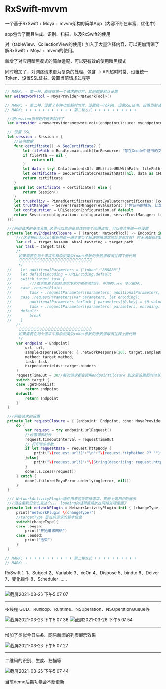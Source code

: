 # RxSwift-mvvm
一个基于RxSwift + Moya + mvvm架构的简单App（内容不断在丰富、优化中）

app包含了而且生成、识别、扫描、以及RxSwift的使用

对（tableView、CollectionView的使用）加入了大量注释内容，可以更加清晰了解RxSwift + Moya + mvvm的使用。

新增了对应用暗黑模式的简单适配，可以更有效的使用暗黑模式

同时增加了，对网络请求更为复杂的处理，包含 -> API超时时常、设置统一Token、设置SSL证书、设置当前请求过程等

-----------------------------------------------------------------------------------------------------------------------------------------------------------------
``` Swift
// MARK: - 第一种，直接就是一个请求的作用，其他都是默认设置
var weiNetworkTool = MoyaProvider<NetworkTool>()
```
``` Swift
// MARK: - 第二种，设置了多种功能超时时常、设置统一Token、设置SSL证书、设置当前请求过程等，如果程序对请求有要求，那么就要使用第二种
// MARK: ⬇️ ⬇️ ⬇️ ⬇️ ⬇️ ⬇️ ⬇️ ⬇️ ⬇️ ⬇️ ⬇️ 第二种方式 ⬇️ ⬇️ ⬇️ ⬇️ ⬇️ ⬇️ ⬇️ ⬇️ ⬇️ ⬇️

 //把session当参数传进去就行了
 let kProvider = MoyaProvider<NetworkTool>(endpointClosure: myEndpointClosure, requestClosure: requestClosure, session: session, plugins: [networkPlugin], trackInflights: false)

 // 设置 SSL
 let session : Session = {
    //证书数据
    func certificate() -> SecCertificate? {
        let filePath = Bundle.main.path(forResource: "存在Xcode中证书的文件名", ofType: "cer")
        if filePath == nil {
            return nil
        }
        let data = try! Data(contentsOf: URL(fileURLWithPath: filePath ?? ""))
        let certificate = SecCertificateCreateWithData(nil, data as CFData)!
        return certificate
    }
    guard let certificate = certificate() else {
        return Session()
    }
    let trusPolicy = PinnedCertificatesTrustEvaluator(certificates: [certificate], acceptSelfSignedCertificates: false, performDefaultValidation: true, validateHost: true)
    let trustManager = ServerTrustManager(evaluators: ["你证书的域名，比如www.baidu.com或者baidu.com" : trusPolicy])
    let configuration = URLSessionConfiguration.af.default
    return Session(configuration: configuration, serverTrustManager: trustManager)
 }()

 ///网络请求的基本设置,这里可以拿到是具体的哪个网络请求，可以在这里做一些设置
 private let myEndpointClosure = { (target: NetworkTool) -> Endpoint in
     ///这里把endpoint重新构造一遍主要为了解决网络请求地址里面含有? 时无法解析的bug https://github.com/Moya/Moya/issues/1198
     let url = target.baseURL.absoluteString + target.path
     var task = target.task
     /*
      如果需要在每个请求中都添加类似token参数的参数请取消注释下面代码
      👇👇👇👇👇👇👇👇👇👇👇👇👇👇👇👇👇👇👇👇👇👇👇👇👇
      */
 //    let additionalParameters = ["token":"888888"]
 //    let defaultEncoding = URLEncoding.default
 //    switch target.task {
 //        ///在你需要添加的请求方式中做修改就行，不用的case 可以删掉。。
 //    case .requestPlain:
 //        task = .requestParameters(parameters: additionalParameters, encoding: defaultEncoding)
 //    case .requestParameters(var parameters, let encoding):
 //        additionalParameters.forEach { parameters[$0.key] = $0.value }
 //        task = .requestParameters(parameters: parameters, encoding: encoding)
 //    default:
 //        break
 //    }
     /*
      👆👆👆👆👆👆👆👆👆👆👆👆👆👆👆👆👆👆👆👆👆👆👆👆👆
      如果需要在每个请求中都添加类似token参数的参数请取消注释上面代码
      */
     var endpoint = Endpoint(
         url: url,
         sampleResponseClosure: { .networkResponse(200, target.sampleData) },
         method: target.method,
         task: task,
         httpHeaderFields: target.headers
     )
     requestTimeOut = 30//每次请求都会调用endpointClosure 到这里设置超时时长 也可单独每个接口设置
     switch target {
     case .getHomeList:
         return endpoint
     default:
         return endpoint
     }
 }

 ///网络请求的设置
 private let requestClosure = { (endpoint: Endpoint, done: MoyaProvider.RequestResultClosure) in
     do {
         var request = try endpoint.urlRequest()
         //设置请求时长
         request.timeoutInterval = requestTimeOut
         // 打印请求参数
         if let requestData = request.httpBody {
             print("\(request.url!)"+"\n"+"\(request.httpMethod ?? "")"+"发送参数"+"\(String(data: request.httpBody!, encoding: String.Encoding.utf8) ?? "")")
         }else{
             print("\(request.url!)"+"\(String(describing: request.httpMethod))")
         }
         done(.success(request))
     } catch {
         done(.failure(MoyaError.underlying(error, nil)))
     }
 }

 /// NetworkActivityPlugin插件用来监听网络请求，界面上做相应的展示
 ///但这里我没怎么用这个。。。 loading的逻辑直接放在网络处理里面了
 private let networkPlugin = NetworkActivityPlugin.init { (changeType, targetType) in
     print("networkPlugin \(changeType)")
     //targetType 是当前请求的基本信息
     switch(changeType){
     case .began:
         print("开始请求网络")
     case .ended:
         print("结束")
     }
 }

// MARK: ⬆️ ⬆️ ⬆️ ⬆️ ⬆️ ⬆️ ⬆️ ⬆️ ⬆️ ⬆️ ⬆️ 第二种方式 ⬆️ ⬆️ ⬆️ ⬆️ ⬆️ ⬆️ ⬆️ ⬆️ ⬆️ ⬆️
// MARK: -
```

RxSwift：
1、Subject
2、Variable
3、doOn
4、Dispose
5、bindto
6、Deiver
7、变化操作
8、Scheduler
......

---------------------------------------------------------------------------------------------------------------------------------------------------------------

![截屏2021-03-26 下午5 07 07](https://user-images.githubusercontent.com/32358366/112608919-df9e7400-8e55-11eb-9b3d-fa371b98ef03.png)


---------------------------------------------------------------------------------------------------------------------------------------------------------------

多线程
GCD、Runloop、Runtime、NSOperation、NSOperationQueue等


![截屏2021-03-26 下午5 07 36](https://user-images.githubusercontent.com/32358366/112608958-eaf19f80-8e55-11eb-8507-f98cffd283ee.png)
![截屏2021-03-26 下午5 07 54](https://user-images.githubusercontent.com/32358366/112608989-f5139e00-8e55-11eb-8dff-4e48f3e234bf.png)


---------------------------------------------------------------------------------------------------------------------------------------------------------------
增加了类似今日头条、网易新闻的列表展示效果

![截屏2021-03-26 下午5 07 27](https://user-images.githubusercontent.com/32358366/112609041-0492e700-8e56-11eb-8cc8-3b687a4649cb.png)


---------------------------------------------------------------------------------------------------------------------------------------------------------------

二维码的识别、生成、扫描等

![截屏2021-03-26 下午5 07 44](https://user-images.githubusercontent.com/32358366/112609097-14123000-8e56-11eb-8732-c02bf49a2d9e.png)

当前demo后期功能会不断更新
